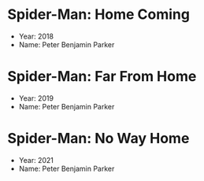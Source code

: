 # Spider-Man: Home Coming
- Year: 2018
- Name: Peter Benjamin Parker

# Spider-Man: Far From Home
- Year: 2019
- Name: Peter Benjamin Parker

# Spider-Man: No Way Home
- Year: 2021
- Name: Peter Benjamin Parker
